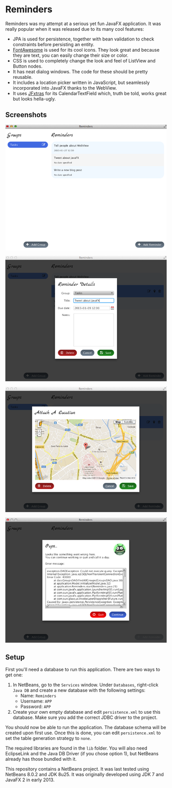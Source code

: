 # Reminders

Reminders was my attempt at a serious yet fun JavaFX application.
It was really popular when it was released due to its many cool features:

- JPA is used for persistence, together with bean validation to check constraints before persisting an entity.
- <a href="https://fortawesome.github.io/Font-Awesome/">FontAwesome</a> is used for its cool icons. They look great and because they are text, you can easily change their size or color.
- CSS is used to completely change the look and feel of ListView and Button nodes.
- It has neat dialog windows. The code for these should be pretty reusable.
- It includes a location picker written in JavaScript, but seamlessly incorporated into JavaFX thanks to the WebView.
- It uses <a href="http://jfxtras.org">JFxtras</a> for its CalendarTextField which, truth be told, works great but looks hella-ugly.

## Screenshots

![](images/reminders-main.png)

![](images/reminders-reminder.png)

![](images/reminders-location.png)

![](images/reminders-bug.png)

## Setup

First you'll need a database to run this application. There are two ways to get one:

1. In NetBeans, go to the `Services` window. Under `Databases`, right-click `Java DB` and create a new database with the following settings:
    - Name: `Reminders`
    - Username: `APP`
    - Password: `APP`
2. Create your own empty database and edit `persistence.xml` to use this database. Make sure you add the correct JDBC driver to the project.

You should now be able to run the application. The database schema will be created upon first use. Once this is done, you can edit `persistence.xml` to set the table generation strategy to `none`.


The required libraries are found in the `lib` folder. You will also need EclipseLink and the Java DB Driver (if you chose option 1), but NetBeans already has those bundled with it. 

This repository contains a NetBeans project. It was last tested using NetBeans 8.0.2 and JDK 8u25. It was originally developed using JDK 7 and JavaFX 2 in early 2013.
